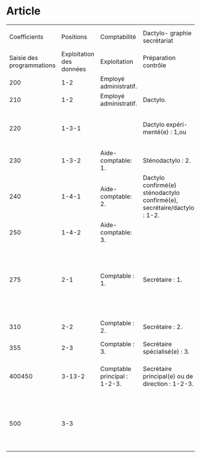 # Article

  


|  |  |  |  |  |  |  |  |
| --- | --- | --- | --- | --- | --- | --- | --- |
| Coefficients | Positions | Comptabilité | Dactylo- graphie secrétariat | Informatique | Dessinateurs | contrôle des travaux | métrieurs |
| Saisie des programmations | Exploitation des données | Exploitation | Préparation contrôle |
| 200 | 1-2 | Employé administratif. |  |  | Perfo : 1. | Opérateur débutant. |  |  |  |  |
| 210 | 1-2 | Employé administratif. | Dactylo. |  | Perfo : 2. | Opérateur : 1. |  |  |  |  |
| 220 | 1-3-1 |  | Dactylo expéri-menté(e) : 1,ou |  | Perfo-vérif : 1. | Opérateur : 2. | Agent de préparation et de contrôle : 1-2. | Exécution : 1. | Surveillant de travaux (selon la nature de l'entreprise) : 1-2. | Agent de métré : 1.Agent de métré : 2. |
| 230 | 1-3-2 | Aide-comptable: 1. | Sténodactylo : 2. |  | Perfo-vérif : 2. | Opérateur : 3. |  | Exécution : 2. |  |  |
| 240 | 1-4-1 | Aide-comptable: 2. | Dactylo confirmé(e) sténodactylo confirmé(e), secrétaire/dactylo : 1-2. | Agent de programmation : 1-2. Débutant. | Perfo-vérif : 3.Perfo-vérif : 4. | Aide-pupitreur : 1.Aide-pupitreur : 2. | » 3.» 4. | Exécution : 3.Exécution : 4. | » 3.» 4. | Aide-métreur : 3.Aide-métreur : 4. |
| 250 | 1-4-2 | Aide-comptable: 3. |  |  |  |  |  |  |  |  |
| 275 | 2-1 | Comptable : 1. | Secrétaire : 1. | Technicien de programmation : 1-2. | Aide-moniteur et monitrice : 1-2. | Aide-pupitreur : 1. | Préparateur ou technicien de lancement ou technicien d'exploitation ou de maintenance : 1-2. | Petites études. | Surveillant de travaux ou agent technique : 1-2. | Technicien de métré (métreur) : 1-2. |
| 310 | 2-2 | Comptable : 2. | Secrétaire : 2. |  |  | Aide-pupitreur : 2. |  | Etudes : 1. |  |  |
| 355 | 2-3 | Comptable : 3. | Secrétaire spécialisé(e) : 3. | » 3. | » 3. | Chef d'équipe. | » 3. | Etudes : 2. | » 3. | » 3. |
| 400450 | 3-13-2 | Comptable principal : 1-2-3. | Secrétaire principal(e) ou de direction : 1-2-3. | Technicien principal d'analyse programmation : 1-2. |  | Technicien principal, chef de groupe : 1-2. | Technicien principal, chef de groupe : 1-2. | Projeteur : 1.Projeteur : 2. | Contrôleur de travaux : 1-2. | Te'chnicien principal de métré (chef métreur, métreur vérificateur) : 1-2. |
| 500 | 3-3 |  |  | » 3. |  | Technicien principal, chef de groupe de salle ou d'atelier : 3. | Technicien principal, chef de groupe de salle ou d'atelier : 3. | Projeteur ou chef de groupe : 3. | » 3. | » 3. |

